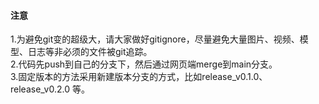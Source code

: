 #### **注意**
1.为避免git变的超级大，请大家做好gitignore，尽量避免大量图片、视频、模型、日志等非必须的文件被git追踪。  
2.代码先push到自己的分支下，然后通过网页端merge到main分支。  
3.固定版本的方法采用新建版本分支的方式，比如release_v0.1.0、release_v0.2.0 等。